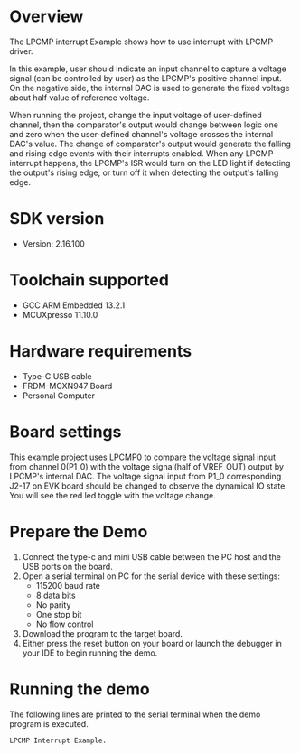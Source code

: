 Overview
========
The LPCMP interrupt Example shows how to use interrupt with LPCMP driver.

In this example, user should indicate an input channel to capture a voltage signal (can be controlled by user) as the 
LPCMP's positive channel input. On the negative side, the internal DAC is used to generate the fixed voltage about
half value of reference voltage.

When running the project, change the input voltage of user-defined channel, then the comparator's output would change
between logic one and zero when the user-defined channel's voltage crosses the internal DAC's value. The change of
comparator's output would generate the falling and rising edge events with their interrupts enabled. When any LPCMP 
interrupt happens, the LPCMP's ISR would turn on the LED light if detecting the output's rising edge, or turn off it when
detecting the output's falling edge.

SDK version
===========
- Version: 2.16.100

Toolchain supported
===================
- GCC ARM Embedded  13.2.1
- MCUXpresso  11.10.0

Hardware requirements
=====================
- Type-C USB cable
- FRDM-MCXN947 Board
- Personal Computer

Board settings
==============
This example project uses LPCMP0 to compare the voltage signal input from channel 0(P1_0)
with the voltage signal(half of VREF_OUT) output by LPCMP's internal DAC.
The voltage signal input from P1_0 corresponding J2-17 on EVK board should be changed
to observe the dynamical IO state. You will see the red led toggle with the voltage change.

Prepare the Demo
================
1. Connect the type-c and mini USB cable between the PC host and the USB ports on the board.
2. Open a serial terminal on PC for the serial device with these settings:
    - 115200 baud rate
    - 8 data bits
    - No parity
    - One stop bit
    - No flow control
3. Download the program to the target board.
4. Either press the reset button on your board or launch the debugger in your IDE to begin running
   the demo.

Running the demo
================
The following lines are printed to the serial terminal when the demo program is executed.
~~~~~~~~~~~~~~~~~~~~~~~~~~~~~~~~~~~~~~~~
LPCMP Interrupt Example.
~~~~~~~~~~~~~~~~~~~~~~~~~~~~~~~~~~~~~~~~

